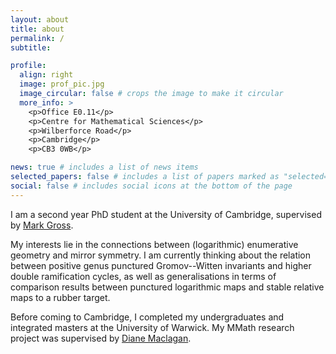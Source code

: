 ```yaml
---
layout: about
title: about
permalink: /
subtitle: 

profile:
  align: right
  image: prof_pic.jpg
  image_circular: false # crops the image to make it circular
  more_info: >
    <p>Office E0.11</p>
    <p>Centre for Mathematical Sciences</p>
    <p>Wilberforce Road</p>
    <p>Cambridge</p>
    <p>CB3 0WB</p>

news: true # includes a list of news items
selected_papers: false # includes a list of papers marked as "selected={true}"
social: false # includes social icons at the bottom of the page
---
```


I am a second year PhD student at the University of Cambridge, supervised by
[Mark Gross](https://www.dpmms.cam.ac.uk/~mg475/).

My interests lie in the connections between
(logarithmic) enumerative geometry and mirror symmetry.
I am currently thinking about
the relation between
positive genus punctured Gromov--Witten invariants and
higher double ramification cycles,
as well as generalisations in terms of comparison results
between punctured logarithmic maps and stable relative maps to a rubber target.

<!--
and more recently about scattering diagrams 
More recently, I am starting to get interested in
how scattering diagrams arise in the contexts of both
Donaldson--Thomas theory and the Gross--Siebert programme.
-->

Before coming to Cambridge, I completed my undergraduates and integrated masters
at the University of Warwick.
My MMath research project was supervised by
[Diane Maclagan](https://homepages.warwick.ac.uk/staff/D.Maclagan/).
